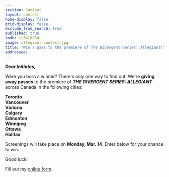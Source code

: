 ```yaml
---
section: Content
layout: contest
home-display: false
grid-display: false
exclude_from_search: true
published: true
imdb: tt3410834
image: allegiant-contest.jpg
title: "Win a pass to the premiere of The Divergent Series: Allegiant!"
addressee: 
---
```

**_Dear Initiates,_**

Were you born a winner? There's only one way to find out! We're **giving away passes** to the premiere of **_THE DIVERGENT SERIES: ALLEGIANT_** across Canada in the following cities:

**Toronto**  
**Vancouver**  
**Victoria**  
**Calgary**  
**Edmonton**  
**Winnipeg**  
**Ottawa**  
**Halifax**  

Screenings will take place on **Monday, Mar. 14**. Enter below for your chance to win.

Good luck!

<div id="wufoo-rq0qyz61bn4fyp">
Fill out my <a href="https://dearcastandcrew.wufoo.com/forms/rq0qyz61bn4fyp">online form</a>.
</div>
<script type="text/javascript">var rq0qyz61bn4fyp;(function(d, t) {
var s = d.createElement(t), options = {
'userName':'dearcastandcrew',
'formHash':'rq0qyz61bn4fyp',
'autoResize':true,
'height':'467',
'async':true,
'host':'wufoo.com',
'header':'hide',
'ssl':true};
s.src = ('https:' == d.location.protocol ? 'https://' : 'http://') + 'www.wufoo.com/scripts/embed/form.js';
s.onload = s.onreadystatechange = function() {
var rs = this.readyState; if (rs) if (rs != 'complete') if (rs != 'loaded') return;
try { rq0qyz61bn4fyp = new WufooForm();rq0qyz61bn4fyp.initialize(options);rq0qyz61bn4fyp.display(); } catch (e) {}};
var scr = d.getElementsByTagName(t)[0], par = scr.parentNode; par.insertBefore(s, scr);
})(document, 'script');</script>